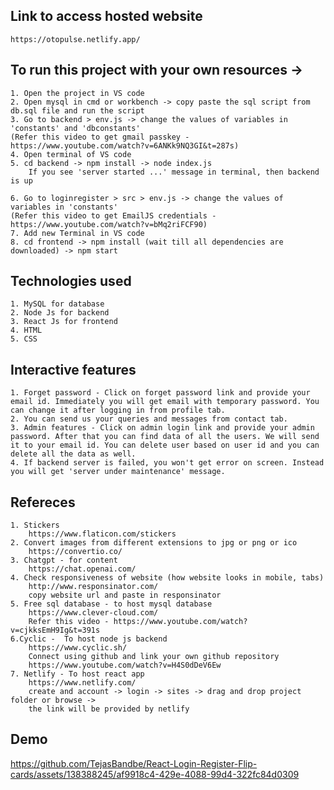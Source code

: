## Link to access hosted website
    https://otopulse.netlify.app/
    
## To run this project with your own resources ->
    1. Open the project in VS code
    2. Open mysql in cmd or workbench -> copy paste the sql script from db.sql file and run the script
    3. Go to backend > env.js -> change the values of variables in 'constants' and 'dbconstants'
    (Refer this video to get gmail passkey - https://www.youtube.com/watch?v=6ANKk9NQ3GI&t=287s)
    4. Open terminal of VS code
    5. cd backend -> npm install -> node index.js
        If you see 'server started ...' message in terminal, then backend is up

    6. Go to loginregister > src > env.js -> change the values of variables in 'constants'
    (Refer this video to get EmailJS credentials - https://www.youtube.com/watch?v=bMq2riFCF90)
    7. Add new Terminal in VS code
    8. cd frontend -> npm install (wait till all dependencies are downloaded) -> npm start

## Technologies used
    1. MySQL for database
    2. Node Js for backend
    3. React Js for frontend
    4. HTML
    5. CSS

## Interactive features
    1. Forget password - Click on forget password link and provide your email id. Immediately you will get email with temporary password. You can change it after logging in from profile tab.
    2. You can send us your queries and messages from contact tab.
    3. Admin features - Click on admin login link and provide your admin password. After that you can find data of all the users. We will send it to your email id. You can delete user based on user id and you can delete all the data as well.
    4. If backend server is failed, you won't get error on screen. Instead you will get 'server under maintenance' message.

## Refereces
    1. Stickers
        https://www.flaticon.com/stickers
    2. Convert images from different extensions to jpg or png or ico
        https://convertio.co/
    3. Chatgpt - for content
        https://chat.openai.com/
    4. Check responsiveness of website (how website looks in mobile, tabs)
        http://www.responsinator.com/
        copy website url and paste in responsinator
    5. Free sql database - to host mysql database
        https://www.clever-cloud.com/
        Refer this video - https://www.youtube.com/watch?v=cjkksEmH9Ig&t=391s
    6.Cyclic -  To host node js backend
        https://www.cyclic.sh/
        Connect using github and link your own github repository
        https://www.youtube.com/watch?v=H4S0dDeV6Ew
    7. Netlify - To host react app
        https://www.netlify.com/
        create and account -> login -> sites -> drag and drop project folder or browse ->
        the link will be provided by netlify

## Demo
https://github.com/TejasBandbe/React-Login-Register-Flip-cards/assets/138388245/af9918c4-429e-4088-99d4-322fc84d0309

